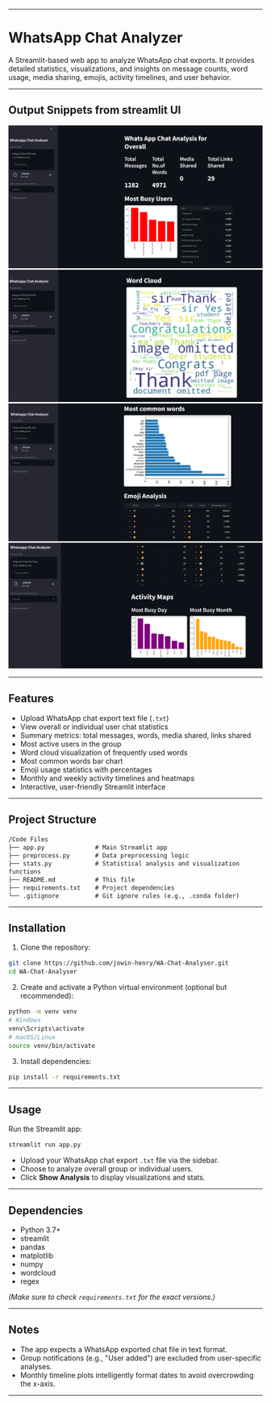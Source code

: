 
---

# WhatsApp Chat Analyzer

A Streamlit-based web app to analyze WhatsApp chat exports. It provides detailed statistics, visualizations, and insights on message counts, word usage, media sharing, emojis, activity timelines, and user behavior.

---
## Output Snippets from streamlit UI

![Err](image/WA_analyse.png)
![Err](image/WA_analyse_1.png)
![Err](image/WA_analyse_2.png)
![Err](image/WA_analyse_3.png)

---
## Features

* Upload WhatsApp chat export text file (`.txt`)
* View overall or individual user chat statistics
* Summary metrics: total messages, words, media shared, links shared
* Most active users in the group
* Word cloud visualization of frequently used words
* Most common words bar chart
* Emoji usage statistics with percentages
* Monthly and weekly activity timelines and heatmaps
* Interactive, user-friendly Streamlit interface

---

## Project Structure

```
/Code Files
├── app.py              # Main Streamlit app
├── preprocess.py       # Data preprocessing logic
├── stats.py            # Statistical analysis and visualization functions
├── README.md           # This file
├── requirements.txt    # Project dependencies
└── .gitignore          # Git ignore rules (e.g., .conda folder)
```

---

## Installation

1. Clone the repository:

```bash
git clone https://github.com/jowin-henry/WA-Chat-Analyser.git
cd WA-Chat-Analyser
```

2. Create and activate a Python virtual environment (optional but recommended):

```bash
python -m venv venv
# Windows
venv\Scripts\activate
# macOS/Linux
source venv/bin/activate
```

3. Install dependencies:

```bash
pip install -r requirements.txt
```

---

## Usage

Run the Streamlit app:

```bash
streamlit run app.py
```

* Upload your WhatsApp chat export `.txt` file via the sidebar.
* Choose to analyze overall group or individual users.
* Click **Show Analysis** to display visualizations and stats.

---

## Dependencies

* Python 3.7+
* streamlit
* pandas
* matplotlib
* numpy
* wordcloud
* regex

*(Make sure to check `requirements.txt` for the exact versions.)*

---

## Notes

* The app expects a WhatsApp exported chat file in text format.
* Group notifications (e.g., "User added") are excluded from user-specific analyses.
* Monthly timeline plots intelligently format dates to avoid overcrowding the x-axis.

---




